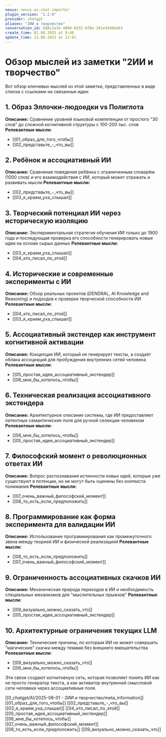 ```yaml
---
nexus: nexus-ai-chat-importer
plugin_version: "1.2.0"
provider: chatgpt
aliases: "2ИИ и творчество"
conversation_id: 688c2a3e-4008-8332-8f8e-261e4580da63
create_time: 01.08.2025 at 9:48
update_time: 23.08.2025 at 12:01
---
```

# Обзор мыслей из заметки "2ИИ и творчество"

Вот обзор ключевых мыслей из этой заметки, представленных в виде списка с ссылками на связанные идеи:

## 1. Образ Эллочки-людоедки vs Полиглота
**Описание:** Сравнение уровней языковой компетенции от простого "30 слов" до сложной когнитивной структуры с 100-200 тыс. слов
**Релевантные мысли:**
- [[01_образ_для_того_чтобы]]
- [[02_представьте_-_что_вы]]

## 2. Ребёнок и ассоциативный ИИ
**Описание:** Сравнение поведения ребёнка с ограниченным словарём (1000 слов) и его взаимодействия с ИИ, который может отражать и развивать мысли
**Релевантные мысли:**
- [[02_представьте_-_что_вы]]
- [[03_я_краем_уха_слышал]]

## 3. Творческий потенциал ИИ через историческую изоляцию
**Описание:** Экспериментальная стратегия обучения ИИ только до 1900 года и последующая проверка его способности генерировать новые идеи на основе сырых данных
**Релевантные мысли:**
- [[03_я_краем_уха_слышал]]
- [[04_кто_писал_по_этой]]

## 4. Исторические и современные эксперименты с ИИ
**Описание:** Обзор реальных проектов (DENDRAL, AI Knowledge and Reasoning) и подходов к проверке творческой способности ИИ
**Релевантные мысли:**
- [[04_кто_писал_по_этой]]
- [[03_я_краем_уха_слышал]]

## 5. Ассоциативный экстендер как инструмент когнитивной активации
**Описание:** Концепция ИИ, который не генерирует тексты, а создаёт облака ассоциаций для пробуждения внутренних сетей человека
**Релевантные мысли:**
- [[05_простая_идея_ассоциативный_экстендер]]
- [[06_мне_бы_хотелось_чтобы]]

## 6. Техническая реализация ассоциативного экстендера
**Описание:** Архитектурное описание системы, где ИИ предоставляет латентные семантические поля для ручной селекции человеком
**Релевантные мысли:**
- [[06_мне_бы_хотелось_чтобы]]
- [[05_простая_идея_ассоциативный_экстендер]]

## 7. Философский момент о революционных ответах ИИ
**Описание:** Вопрос распознавания истинности новых идей, которые уже существуют в потенции, но не могут быть оценены без контекста понимания
**Релевантные мысли:**
- [[07_очень_важный_философский_момент]]
- [[08_то_есть_если_предположить]]

## 8. Программирование как форма эксперимента для валидации ИИ
**Описание:** Использование программирования как промежуточного звена между теорией ИИ и физической реализацией
**Релевантные мысли:**
- [[08_то_есть_если_предположить]]
- [[07_очень_важный_философский_момент]]

## 9. Ограниченность ассоциативных скачков ИИ
**Описание:** Механическая природа переходов в ИИ и необходимость специальных механизмов для "мыслительных прыжков"
**Релевантные мысли:**
- [[09_визуально_можно_сказать_что]]
- [[05_простая_идея_ассоциативный_экстендер]]

## 10. Архитектурные ограничения текущих LLM
**Описание:** Технические причины, по которым ИИ не может совершать "магические" скачки между темами без внешнего вмешательства
**Релевантные мысли:**
- [[09_визуально_можно_сказать_что]]
- [[06_мне_бы_хотелось_чтобы]]

Эти связи создают когнитивную сеть, которая позволяет понять ИИ как не просто генератор текста, а как активатор внутренней смысловой сети человека через ассоциативные поля.

[[0_chatgpt/AI/2025-08-01 - 2ИИ и творчество/meta_information]]
[[01_образ_для_того_чтобы]]
[[02_представьте_-_что_вы]]
[[03_я_краем_уха_слышал]]
[[04_кто_писал_по_этой]]
[[05_простая_идея_ассоциативный_экстендер]]
[[06_мне_бы_хотелось_чтобы]]
[[07_очень_важный_философский_момент]]
[[08_то_есть_если_предположить]]
[[09_визуально_можно_сказать_что]]
